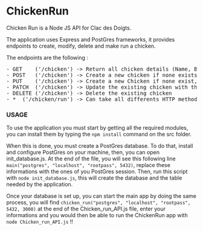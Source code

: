 # ChickenRun
Chicken Run is a Node JS API for Clac des Doigts.

The application uses Express and PostGres frameworks, it provides endpoints to create, modify, delete and make run a chicken.

The endpoints are the following :
<pre>
- GET    ('/chicken') -> Return all chicken details (Name, BirthDay, Weight, Steps, isRunning)
- POST   ('/chicken') -> Create a new chicken if none exists; Minimal parameters required are Name and Weight
- PUT    ('/chicken') -> Create a new Chicken if none exist, else update it
- PATCH  ('/chicken') -> Update the existing chicken with the given parameters
- DELETE ('/chicken') -> Delete the existing chicken
- *  ('/chicken/run') -> Can take all differents HTTP methods, set the isRunning boolean on True and increment the steps of the chicken
</pre>

### USAGE 

To use the application you must start by getting all the required modules, you can install them by typing the `npm install` command on the src folder.

When this is done, you must create a PostGres database. To do that, install and configure PostGres on your machine, then, you can open init_database.js. At the end of the file, you will see this following line `main("postgres", "localhost", "rootpass", 5432)`, replace these informations with the ones of you PostGres session.
Then, run this script with `node init_database.js`, this will create the database and the table needed by the application. 

Once your database is set up, you can start the main app by doing the same process, you will find `chicken_run("postgres", "localhost", "rootpass", 5432, 3000)` at the end of the Chicken_run_API.js file, enter your informations and you would then be able to run the ChickenRun app with `node Chicken_run_API.js` !!
